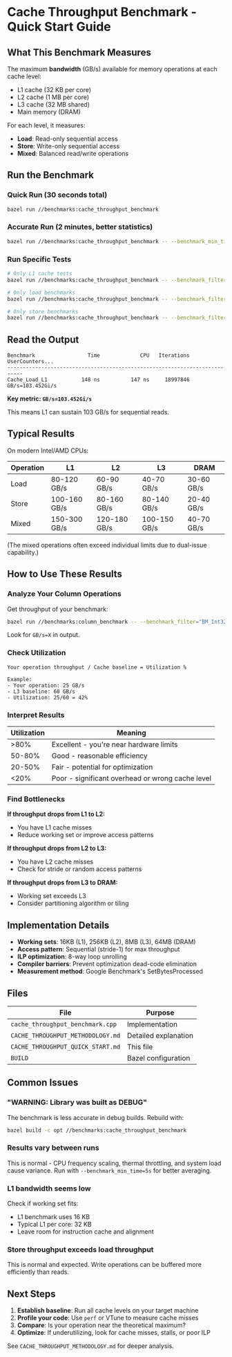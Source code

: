 # Cache Throughput Benchmark - Quick Start Guide

## What This Benchmark Measures

The maximum **bandwidth** (GB/s) available for memory operations at each cache level:
- L1 cache (32 KB per core)
- L2 cache (1 MB per core)
- L3 cache (32 MB shared)
- Main memory (DRAM)

For each level, it measures:
- **Load**: Read-only sequential access
- **Store**: Write-only sequential access
- **Mixed**: Balanced read/write operations

## Run the Benchmark

### Quick Run (30 seconds total)
```bash
bazel run //benchmarks:cache_throughput_benchmark
```

### Accurate Run (2 minutes, better statistics)
```bash
bazel run //benchmarks:cache_throughput_benchmark -- --benchmark_min_time=3s
```

### Run Specific Tests
```bash
# Only L1 cache tests
bazel run //benchmarks:cache_throughput_benchmark -- --benchmark_filter=".*L1"

# Only load benchmarks
bazel run //benchmarks:cache_throughput_benchmark -- --benchmark_filter=".*Load.*"

# Only store benchmarks
bazel run //benchmarks:cache_throughput_benchmark -- --benchmark_filter=".*Store.*"
```

## Read the Output

```
Benchmark                 Time             CPU   Iterations UserCounters...
---------------------------------------------------------------------------
Cache_Load_L1           148 ns          147 ns     18997846 GB/s=103.452Gi/s
```

**Key metric: `GB/s=103.452Gi/s`**

This means L1 can sustain 103 GB/s for sequential reads.

## Typical Results

On modern Intel/AMD CPUs:

| Operation | L1 | L2 | L3 | DRAM |
|-----------|----|----|----|----|
| Load | 80-120 GB/s | 60-90 GB/s | 40-70 GB/s | 30-60 GB/s |
| Store | 100-160 GB/s | 80-160 GB/s | 80-140 GB/s | 20-40 GB/s |
| Mixed | 150-300 GB/s | 120-180 GB/s | 100-150 GB/s | 40-70 GB/s |

(The mixed operations often exceed individual limits due to dual-issue capability.)

## How to Use These Results

### Analyze Your Column Operations

Get throughput of your benchmark:
```bash
bazel run //benchmarks:column_benchmark -- --benchmark_filter="BM_Int32_Add"
```

Look for `GB/s=X` in output.

### Check Utilization

```
Your operation throughput / Cache baseline = Utilization %

Example:
- Your operation: 25 GB/s
- L3 baseline: 60 GB/s
- Utilization: 25/60 = 42%
```

### Interpret Results

| Utilization | Meaning |
|-------------|---------|
| >80% | Excellent - you're near hardware limits |
| 50-80% | Good - reasonable efficiency |
| 20-50% | Fair - potential for optimization |
| <20% | Poor - significant overhead or wrong cache level |

### Find Bottlenecks

**If throughput drops from L1 to L2:**
- You have L1 cache misses
- Reduce working set or improve access patterns

**If throughput drops from L2 to L3:**
- You have L2 cache misses
- Check for stride or random access patterns

**If throughput drops from L3 to DRAM:**
- Working set exceeds L3
- Consider partitioning algorithm or tiling

## Implementation Details

- **Working sets**: 16KB (L1), 256KB (L2), 8MB (L3), 64MB (DRAM)
- **Access pattern**: Sequential (stride-1) for max throughput
- **ILP optimization**: 8-way loop unrolling
- **Compiler barriers**: Prevent optimization dead-code elimination
- **Measurement method**: Google Benchmark's SetBytesProcessed

## Files

| File | Purpose |
|------|---------|
| `cache_throughput_benchmark.cpp` | Implementation |
| `CACHE_THROUGHPUT_METHODOLOGY.md` | Detailed explanation |
| `CACHE_THROUGHPUT_QUICK_START.md` | This file |
| `BUILD` | Bazel configuration |

## Common Issues

### "WARNING: Library was built as DEBUG"
The benchmark is less accurate in debug builds. Rebuild with:
```bash
bazel build -c opt //benchmarks:cache_throughput_benchmark
```

### Results vary between runs
This is normal - CPU frequency scaling, thermal throttling, and system load cause variance. Run with `--benchmark_min_time=5s` for better averaging.

### L1 bandwidth seems low
Check if working set fits:
- L1 benchmark uses 16 KB
- Typical L1 per core: 32 KB
- Leave room for instruction cache and alignment

### Store throughput exceeds load throughput
This is normal and expected. Write operations can be buffered more efficiently than reads.

## Next Steps

1. **Establish baseline**: Run all cache levels on your target machine
2. **Profile your code**: Use `perf` or VTune to measure cache misses
3. **Compare**: Is your operation near the theoretical maximum?
4. **Optimize**: If underutilizing, look for cache misses, stalls, or poor ILP

See `CACHE_THROUGHPUT_METHODOLOGY.md` for deeper analysis.
